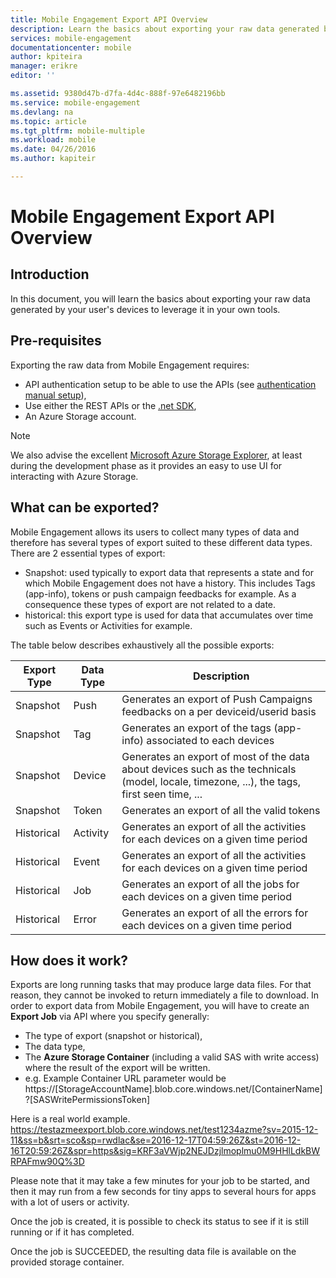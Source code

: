 ```yaml
---
title: Mobile Engagement Export API Overview
description: Learn the basics about exporting your raw data generated by your user's devices to leverage it in your own tools
services: mobile-engagement
documentationcenter: mobile
author: kpiteira
manager: erikre
editor: ''

ms.assetid: 9380d47b-d7fa-4d4c-888f-97e6482196bb
ms.service: mobile-engagement
ms.devlang: na
ms.topic: article
ms.tgt_pltfrm: mobile-multiple
ms.workload: mobile
ms.date: 04/26/2016
ms.author: kapiteir

---
```

# Mobile Engagement Export API Overview
## Introduction
In this document, you will learn the basics about exporting your raw data generated by your user's devices to leverage it in your own tools.

## Pre-requisites
Exporting the raw data from Mobile Engagement requires:

* API authentication setup to be able to use the APIs (see [authentication manual setup](mobile-engagement-api-authentication-manual.md)),
* Use either the REST APIs or the [.net SDK](mobile-engagement-dotnet-sdk-service-api.md),
* An Azure Storage account.

> [!NOTE]
> We also advise the excellent [Microsoft Azure Storage Explorer](http://storageexplorer.com/), at least during the development phase as it provides an easy to use UI for interacting with Azure Storage.
> 
> 

## What can be exported?
Mobile Engagement allows its users to collect many types of data and therefore has several types of export suited to these different data types.
There are 2 essential types of export:

* Snapshot: used typically to export data that represents a state and for which Mobile Engagement does not have a history. This includes Tags (app-info), tokens or push campaign feedbacks for example. As a consequence these types of export are not related to a date.
* historical: this export type is used for data that accumulates over time such as Events or Activities for example.

The table below describes exhaustively all the possible exports:

| Export Type | Data Type | Description |
| --- | --- | --- |
| Snapshot |Push |Generates an export of Push Campaigns feedbacks on a per deviceid/userid basis |
| Snapshot |Tag |Generates an export of the tags (app-info) associated to each devices |
| Snapshot |Device |Generates an export of most of the data about devices such as the technicals (model, locale, timezone, ...), the tags, first seen time, ... |
| Snapshot |Token |Generates an export of all the valid tokens |
| Historical |Activity |Generates an export of all the activities for each devices on a given time period |
| Historical |Event |Generates an export of all the activities for each devices on a given time period |
| Historical |Job |Generates an export of all the jobs for each devices on a given time period |
| Historical |Error |Generates an export of all the errors for each devices on a given time period |

## How does it work?
Exports are long running tasks that may produce large data files. For that reason, they cannot be invoked to return immediately a file to download.
In order to export data from Mobile Engagement, you will have to create an **Export Job** via API where you specify generally:

* The type of export (snapshot or historical),
* The data type,
* The **Azure Storage Container** (including a valid SAS with write access) where the result of the export will be written.
* e.g. Example Container URL parameter would be  https://[StorageAccountName].blob.core.windows.net/[ContainerName]?[SASWritePermissionsToken]  

Here is a real world example. 
https://testazmeexport.blob.core.windows.net/test1234azme?sv=2015-12-11&ss=b&srt=sco&sp=rwdlac&se=2016-12-17T04:59:26Z&st=2016-12-16T20:59:26Z&spr=https&sig=KRF3aVWjp2NEJDzjlmoplmu0M9HHlLdkBWRPAFmw90Q%3D

Please note that it may take a few minutes for your job to be started, and then it may run from a few seconds for tiny apps to several hours for apps with a lot of users or activity.

Once the job is created, it is possible to check its status to see if it is still running or if it has completed.

Once the job is SUCCEEDED, the resulting data file is available on the provided storage container.

